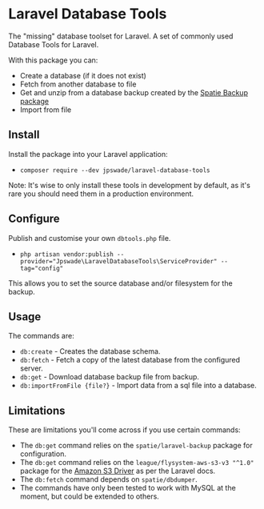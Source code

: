 # Laravel Database Tools

The "missing" database toolset for Laravel. A set of commonly used Database Tools for Laravel.

With this package you can:

- Create a database (if it does not exist)
- Fetch from another database to file
- Get and unzip from a database backup created by the [Spatie Backup package](https://github.com/spatie/laravel-backup)
- Import from file

## Install

Install the package into your Laravel application:

* `composer require --dev jpswade/laravel-database-tools`

Note: It's wise to only install these tools in development by default, as it's rare you should need them in a production
environment.

## Configure

Publish and customise your own `dbtools.php` file.

* `php artisan vendor:publish --provider="Jpswade\LaravelDatabaseTools\ServiceProvider" --tag="config"`

This allows you to set the source database and/or filesystem for the backup.

## Usage

The commands are:

* `db:create` - Creates the database schema.
* `db:fetch` - Fetch a copy of the latest database from the configured server.
* `db:get` - Download database backup file from backup.
* `db:importFromFile {file?}` - Import data from a sql file into a database.

## Limitations

These are limitations you'll come across if you use certain commands:

* The `db:get` command relies on the `spatie/laravel-backup` package for configuration.
* The `db:get` command relies on the `league/flysystem-aws-s3-v3 "^1.0"` package for the [Amazon S3 Driver](https://laravel.com/docs/5.1/filesystem#configuration) as per the Laravel docs.
* The `db:fetch` command depends on `spatie/dbdumper`.
* The commands have only been tested to work with MySQL at the moment, but could be extended to others.
